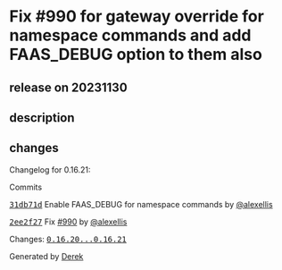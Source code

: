 # Fix #990 for gateway override for namespace commands and add FAAS_DEBUG option to them also

## release on 20231130

## description

## changes

Changelog for 0.16.21:

Commits

<a class="commit-link" data-hovercard-type="commit" data-hovercard-url="https://github.com/openfaas/faas-cli/commit/31db71d7914d982bdd927aa44cf2e4c4b85189ac/hovercard" href="https://github.com/openfaas/faas-cli/commit/31db71d7914d982bdd927aa44cf2e4c4b85189ac"><tt>31db71d</tt></a> Enable FAAS_DEBUG for namespace commands by <a class="user-mention notranslate" data-hovercard-type="user" data-hovercard-url="/users/alexellis/hovercard" data-octo-click="hovercard-link-click" data-octo-dimensions="link_type:self" href="https://github.com/alexellis">@alexellis</a>

<a class="commit-link" data-hovercard-type="commit" data-hovercard-url="https://github.com/openfaas/faas-cli/commit/2ee2f279c4d85ea03509b3f93e5eac96fed54308/hovercard" href="https://github.com/openfaas/faas-cli/commit/2ee2f279c4d85ea03509b3f93e5eac96fed54308"><tt>2ee2f27</tt></a> Fix <a class="issue-link js-issue-link" data-error-text="Failed to load title" data-id="2010040513" data-permission-text="Title is private" data-url="https://github.com/openfaas/faas-cli/issues/990" data-hovercard-type="issue" data-hovercard-url="/openfaas/faas-cli/issues/990/hovercard" href="https://github.com/openfaas/faas-cli/issues/990">#990</a> by <a class="user-mention notranslate" data-hovercard-type="user" data-hovercard-url="/users/alexellis/hovercard" data-octo-click="hovercard-link-click" data-octo-dimensions="link_type:self" href="https://github.com/alexellis">@alexellis</a>

Changes: <a class="commit-link" href="https://github.com/openfaas/faas-cli/compare/0.16.20...0.16.21"><tt>0.16.20...0.16.21</tt></a>

Generated by <a href="https://github.com/alexellis/derek/">Derek</a>

